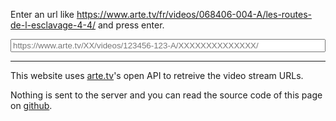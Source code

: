 Enter an url like https://www.arte.tv/fr/videos/068406-004-A/les-routes-de-l-esclavage-4-4/ and press enter.

<input type="text" name="url" id="urlInput" style="width: 100%;" placeholder="https://www.arte.tv/XX/videos/123456-123-A/XXXXXXXXXXXXXX/">
<div id="results"></div>

---

This website uses [arte.tv](https://www.arte.tv/)'s open API to retreive the video stream URLs.

Nothing is sent to the server and you can read the source code of this page on [github](https://raw.githubusercontent.com/mat-tso/arte.tv/master/index.md).

<script>
(function() {

  window.onhashchange = function() {
    const id = location.hash.substr(1)
    const apiUrl = "https://api.arte.tv/api/player/v1/config/fr/" + id
    const xobj = new XMLHttpRequest();
    xobj.responseType = 'json';
    xobj.open('GET', apiUrl);
    xobj.onload = function() {
      const videoJsonPlayer = xobj.response.videoJsonPlayer
      const VSR = xobj.response.videoJsonPlayer.VSR
      if (VSR === undefined) {
        alert("API querry failed to " + apiUrl)
        return
      }

      function compare(array) {
        for (let i in array) {
          if (array[i] != 0) {
            return array[i];
          }
        }
        return 0;
      }
      const data = Object.values(VSR).sort(function(l, r) {
        return compare([r.bitrate - l.bitrate,
          r.mimeType.localeCompare(l.mimeType),
          r.versionShortLibelle.localeCompare(l.versionShortLibelle)
        ])
      })

      for (let i in data) {
        const r = data[i]
        data[i] = {
          'URL': r.url,
          'Format': r.mediaType,
          'Version': r.versionLibelle,
          'Bitrate': r.bitrate,
        }
      }

      function create(t, a, f) {
        const n = document.createElement(t);
        for (let k in a) {
          n.appendChild(f(k, a[k]))
        }
        return n
      }

      function createLink(href, text) {
        a = document.createElement("a")
        a.href = href
        a.text = text
        return a
      }
      if (!data[0]) {
        alert("empty data");
        return
      }
      const table = create("table", data, function(_, v) {
        return create("tr", v, function(k, v) {
          return create("th", [null], function(_, _) {
            if (k === "URL") {
              return createLink(v, "link")
            }
            return document.createTextNode(v)
          })
        })
      })
      table.prepend(create("tr", data[0], function(k, _) {
        return create("th", [null], function(_, _) {
          return document.createTextNode(k)
        })
      }))

      const result = document.createElement("div")
      result.appendChild(document.createTextNode("Videos for id: "))
      result.appendChild(createLink(videoJsonPlayer.VTR, id))
      result.appendChild(table)
      result.appendChild(document.createTextNode("Data fetched from "))
      result.appendChild(createLink(apiUrl, "Arte's open API"))

      const results = document.getElementById("results")
      results.insertBefore(result, results.firstChild)

    };
    xobj.send(null)
  }

  document.getElementById("urlInput").onchange = function(e) {
    const url = e.target.value;
    const id = url.split("/")[5];
    if (id === undefined) {
      alert("Malformed URL, expected format: \n" + e.target.placeholder);
      return
    }
    location.hash = id;
  }

})()
</script>
